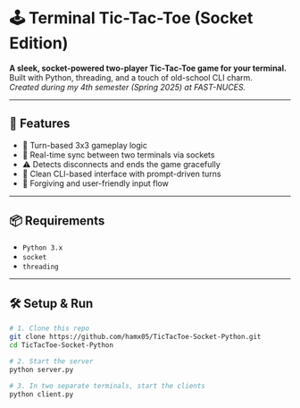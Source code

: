 # 🕹️ Terminal Tic-Tac-Toe (Socket Edition)

**A sleek, socket-powered two-player Tic-Tac-Toe game for your terminal.**  
Built with Python, threading, and a touch of old-school CLI charm.  
_Created during my 4th semester (Spring 2025) at FAST-NUCES._

---

## 🚀 Features

- 🧠 Turn-based 3x3 gameplay logic
- 🔁 Real-time sync between two terminals via sockets
- ⚠️ Detects disconnects and ends the game gracefully
- 💬 Clean CLI-based interface with prompt-driven turns
- 🧼 Forgiving and user-friendly input flow

---

## 📦 Requirements

- `Python 3.x`
- `socket`
- `threading`

---

## 🛠️ Setup & Run

```bash
# 1. Clone this repo
git clone https://github.com/hamx05/TicTacToe-Socket-Python.git
cd TicTacToe-Socket-Python

# 2. Start the server
python server.py

# 3. In two separate terminals, start the clients
python client.py

```
